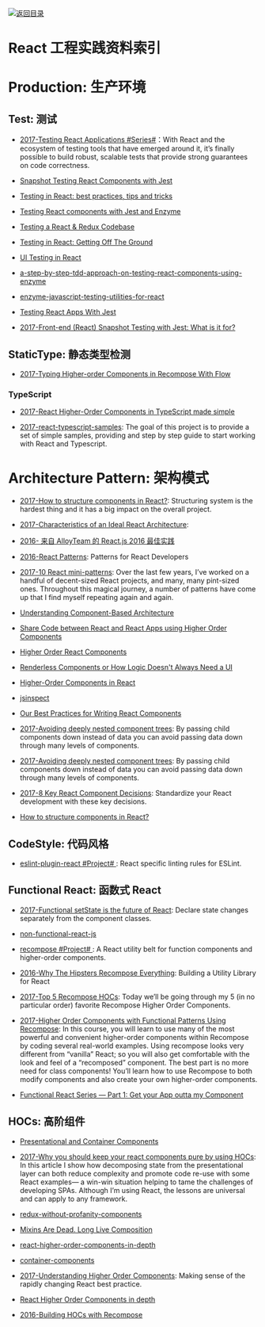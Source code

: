 [![返回目录](https://parg.co/UGo)](https://parg.co/b4z)

# React 工程实践资料索引

# Production: 生产环境

## Test: 测试

* [2017-Testing React Applications #Series#](https://blog.logrocket.com/testing-react-applications-part-1-of-3-ebd8397917f3)：With React and the ecosystem of testing tools that have emerged around it, it’s finally possible to build robust, scalable tests that provide strong guarantees on code correctness.

* [Snapshot Testing React Components with Jest](https://semaphoreci.com/community/tutorials/snapshot-testing-react-components-with-jest)

- [Testing in React: best practices, tips and tricks](https://parg.co/bsP)

- [Testing React components with Jest and Enzyme](https://hackernoon.com/testing-react-components-with-jest-and-enzyme-41d592c174f#.yfpuy4eip)

- [Testing a React & Redux Codebase](http://silvenon.com/testing-react-and-redux/)

* [Testing in React: Getting Off The Ground](https://medium.com/javascript-inside/testing-in-react-getting-off-the-ground-5f569f3088a#.6ip96uul5)

* [UI Testing in React](http://www.tuicool.com/articles/FBRN322)

- [a-step-by-step-tdd-approach-on-testing-react-components-using-enzyme](http://thereignn.ghost.io/a-step-by-step-tdd-approach-on-testing-react-components-using-enzyme/)

- [enzyme-javascript-testing-utilities-for-react](https://medium.com/airbnb-engineering/enzyme-javascript-testing-utilities-for-react-a417e5e5090f#.huj3rtv24)

* [Testing React Apps With Jest](https://facebook.github.io/jest/docs/tutorial-react.html)

- [2017-Front-end (React) Snapshot Testing with Jest: What is it for?](https://parg.co/bRQ)

## StaticType: 静态类型检测

* [2017-Typing Higher-order Components in Recompose With Flow](https://parg.co/bDu)

### TypeScript

* [2017-React Higher-Order Components in TypeScript made simple](https://codeburst.io/react-higher-order-components-in-typescript-made-simple-6f9b55691af1)

- [2017-react-typescript-samples](https://parg.co/UZK): The goal of this project is to provide a set of simple samples, providing and step by step guide to start working with React and Typescript.

# Architecture Pattern: 架构模式

* [2017-How to structure components in React?](https://parg.co/USj): Structuring system is the hardest thing and it has a big impact on the overall project.

* [2017-Characteristics of an Ideal React Architecture](https://parg.co/bD4):

* [2016- 来自 AlloyTeam 的 React.js 2016 最佳实践](http://www.alloyteam.com/2016/01/reactjs-best-practices-for-2016/)

* [2016-React Patterns](http://reactpatterns.com/): Patterns for React Developers

* [2017-10 React mini-patterns](https://hackernoon.com/10-react-mini-patterns-c1da92f068c5#.5v2hpgurn): Over the last few years, I’ve worked on a handful of decent-sized React projects, and many, many pint-sized ones. Throughout this magical journey, a number of patterns have come up that I find myself repeating again and again.

* [Understanding Component-Based Architecture](https://medium.com/@dan.shapiro1210/understanding-component-based-architecture-3ff48ec0c238#.smfo6yyhj)

* [Share Code between React and React Apps using Higher Order Components](https://hackernoon.com/code-reuse-using-higher-order-hoc-and-stateless-functional-components-in-react-and-react-native-6eeb503c665#.4z4q9o6k2)

* [Higher Order React Components](http://natpryce.com/articles/000814.html)

* [Renderless Components or How Logic Doesn't Always Need a UI](http://kyleshevlin.com/renderless-components/)

* [Higher-Order Components in React](http://6me.us/MUHBdp)

* [jsinspect](https://github.com/danielstjules/jsinspect)

- [Our Best Practices for Writing React Components](https://medium.com/code-life/our-best-practices-for-writing-react-components-dec3eb5c3fc8#.mh12fzmoi)

- [2017-Avoiding deeply nested component trees](https://parg.co/beQ): By passing child components down instead of data you can avoid passing data down through many levels of components.

* [2017-Avoiding deeply nested component trees](https://parg.co/beQ): By passing child components down instead of data you can avoid passing data down through many levels of components.

- [2017-8 Key React Component Decisions](https://parg.co/Um6): Standardize your React development with these key decisions.

- [How to structure components in React?](https://parg.co/USj)

## CodeStyle: 代码风格

* [eslint-plugin-react #Project# ](https://parg.co/b11): React specific linting rules for ESLint.

## Functional React: 函数式 React

* [2017-Functional setState is the future of React](https://parg.co/bMW): Declare state changes separately from the component classes.

* [non-functional-react-js](https://medium.com/@arqex/non-functional-react-js-6e020ce27ee2#.cj3dcxl4j)

* [recompose #Project# ](https://github.com/acdlite/recompose/blob/master/docs/API.md#withstate): A React utility belt for function components and higher-order components.

* [2016-Why The Hipsters Recompose Everything](https://medium.com/javascript-inside/why-the-hipsters-recompose-everything-23ac08748198): Building a Utility Library for React

* [2017-Top 5 Recompose HOCs](https://parg.co/bJV): Today we’ll be going through my 5 (in no particular order) favorite Recompose Higher Order Components.

* [2017-Higher Order Components with Functional Patterns Using Recompose](https://egghead.io/courses/higher-order-components-with-functional-patterns-using-recompose): In this course, you will learn to use many of the most powerful and convenient higher-order components within Recompose by coding several real-world examples. Using recompose looks very different from “vanilla” React; so you will also get comfortable with the look and feel of a “recomposed” component. The best part is no more need for class components! You’ll learn how to use Recompose to both modify components and also create your own higher-order components.

* [Functional React Series — Part 1: Get your App outta my Component](https://medium.com/@adamterlson/functional-react-series-part-1-get-your-app-outta-my-component-92656ae13e25#.q47pt8fga)

## HOCs: 高阶组件

* [Presentational and Container Components](https://medium.com/@dan_abramov/smart-and-dumb-components-7ca2f9a7c7d0#.uz8irdipq)

* [2017-Why you should keep your react components pure by using HOCs](https://hackernoon.com/why-you-should-keep-your-react-components-pure-by-using-hocs-67e5c7f80c81): In this article I show how decomposing state from the presentational layer can both reduce complexity and promote code re-use with some React examples— a win-win situation helping to tame the challenges of developing SPAs. Although I’m using React, the lessons are universal and can apply to any framework.

- [redux-without-profanity-components](https://tonyhb.gitbooks.io/redux-without-profanity/content/components.html)

- [Mixins Are Dead. Long Live Composition](https://medium.com/@dan_abramov/mixins-are-dead-long-live-higher-order-components-94a0d2f9e750#.ldkxkz8na)

- [react-higher-order-components-in-depth](https://medium.com/@franleplant/react-higher-order-components-in-depth-cf9032ee6c3e#.wn52tt10t)

- [container-components](https://medium.com/@learnreact/container-components-c0e67432e005#.h775w7ifn)

* [2017-Understanding Higher Order Components](https://parg.co/biZ): Making sense of the rapidly changing React best practice.

* [React Higher Order Components in depth](https://medium.com/@franleplant/react-higher-order-components-in-depth-cf9032ee6c3e#.52i6nt3at)

- [2016-Building HOCs with Recompose](https://medium.com/front-end-developers/building-hocs-with-recompose-7debb951d101)
